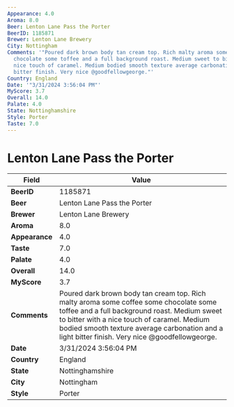 ```yaml
---
Appearance: 4.0
Aroma: 8.0
Beer: Lenton Lane Pass the Porter
BeerID: 1185871
Brewer: Lenton Lane Brewery
City: Nottingham
Comments: '"Poured dark brown body tan cream top. Rich malty aroma some coffee some
  chocolate some toffee and a full background roast. Medium sweet to bitter with a
  nice touch of caramel. Medium bodied smooth texture average carbonation and a light
  bitter finish. Very nice @goodfellowgeorge."'
Country: England
Date: '"3/31/2024 3:56:04 PM"'
MyScore: 3.7
Overall: 14.0
Palate: 4.0
State: Nottinghamshire
Style: Porter
Taste: 7.0
---
```


# Lenton Lane Pass the Porter

| Field         | Value |
|---------------|-------|
| **BeerID** | 1185871 |
| **Beer** | Lenton Lane Pass the Porter |
| **Brewer** | Lenton Lane Brewery |
| **Aroma** | 8.0 |
| **Appearance** | 4.0 |
| **Taste** | 7.0 |
| **Palate** | 4.0 |
| **Overall** | 14.0 |
| **MyScore** | 3.7 |
| **Comments** | Poured dark brown body tan cream top. Rich malty aroma some coffee some chocolate some toffee and a full background roast. Medium sweet to bitter with a nice touch of caramel. Medium bodied smooth texture average carbonation and a light bitter finish. Very nice @goodfellowgeorge. |
| **Date** | 3/31/2024 3:56:04 PM |
| **Country** | England |
| **State** | Nottinghamshire |
| **City** | Nottingham |
| **Style** | Porter |
